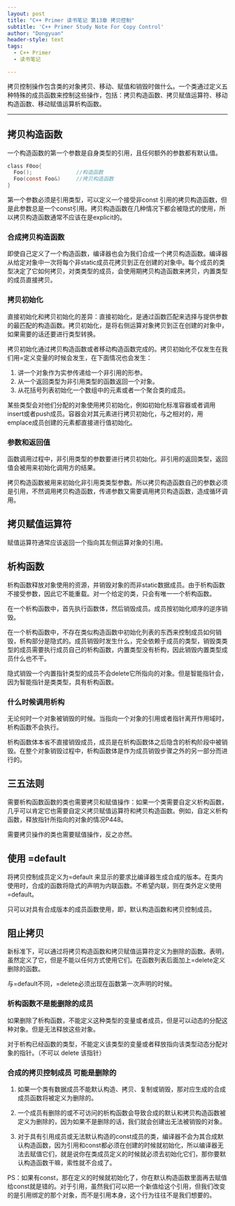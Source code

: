 ```yaml
---
layout: post
title: "C++ Primer 读书笔记 第13章 拷贝控制"
subtitle: 'C++ Primer Study Note For Copy Control'
author: "Dongyuan"
header-style: text
tags:
  - C++ Primer
  - 读书笔记

---
```


拷贝控制操作包含类的对象拷贝、移动、赋值和销毁时做什么。一个类通过定义五种特殊的成员函数来控制这些操作，包括：拷贝构造函数、拷贝赋值运算符、移动构造函数、移动赋值运算析构函数。

---

## 拷贝构造函数
一个构造函数的第一个参数是自身类型的引用，且任何额外的参数都有默认值。
```c
class F0oo{
  Foo();              //构造函数
  Foo(const Foo&)     //拷贝构造函数
}
```
第一个参数必须是引用类型，可以定义一个接受非const 引用的拷贝构造函数，但是此参数总是一个const引用。拷贝构造函数在几种情况下都会被隐式的使用，所以拷贝构造函数通常不应该在是explicit的。

### 合成拷贝构造函数
即使自己定义了一个构造函数，编译器也会为我们合成一个拷贝构造函数。编译器从给定对象中一次将每个非static成员花拷贝到正在创建的对象中。每个成员的类型决定了它如何拷贝，对类类型的成员，会使用期拷贝构造函数来拷贝，内置类型的成员直接拷贝。

### 拷贝初始化
直接初始化和拷贝初始化的差异：直接初始化，是通过函数匹配来选择与提供参数的最匹配的构造函数。拷贝初始化，是将右侧运算对象拷贝到正在创建的对象中，如果需要的话还要进行类型转换。

拷贝初始化通过拷贝构造函数或者移动构造函数完成的。拷贝初始化不仅发生在我们用=定义变量的时候会发生，在下面情况也会发生：
1. 讲一个对象作为实参传递给一个非引用的形参。
2. 从一个返回类型为非引用类型的函数返回一个对象。
3. 从花括号列表初始化一个数组中的元素或者一个聚合类的成员。

某些类型会对他们分配的对象使用拷贝初始化，例如初始化标准容器或者调用insert或者push成员。容器会对其元素进行拷贝初始化，与之相对的，用emplace成员创建的元素都直接进行值初始化。

### 参数和返回值
函数调用过程中，非引用类型的参数要进行拷贝初始化。非引用的返回类型，返回值会被用来初始化调用方的结果。

拷贝构造函数被用来初始化非引用类类型参数。所以拷贝构造函数自己的参数必须是引用，不然调用拷贝构造函数，传递参数又需要调用拷贝构造函数，造成循环调用。

## 拷贝赋值运算符
赋值运算符通常应该返回一个指向其左侧运算对象的引用。

## 析构函数
析构函数释放对象使用的资源，并销毁对象的而非static数据成员。由于析构函数不接受参数，因此它不能重载。对一个给定的类，只会有唯一一个析构函数。

在一个析构函数中，首先执行函数体，然后销毁成员。成员按初始化顺序的逆序销毁。

在一个析构函数中，不存在类似构造函数中初始化列表的东西来控制成员如何销毁，析构部分是隐式的。成员销毁时发生什么，完全依赖于成员的类型，销毁类类型的成员需要执行成员自己的析构函数，内置类型没有析构，因此销毁内置类型成员什么也不干。

隐式销毁一个内置指针类型的成员不会delete它所指向的对象。但是智能指针会，因为智能指针是类类型，具有析构函数。

### 什么时候调用析构
无论何时一个对象被销毁的时候。当指向一个对象的引用或者指针离开作用域时，析构函数不会执行。

析构函数体本省不直接销毁成员，成员是在析构函数体之后隐含的析构阶段中被销毁。在整个对象销毁过程中，析构函数体是作为成员销毁步骤之外的另一部分而进行的。

## 三五法则
需要析构函数函数的类也需要拷贝和赋值操作：如果一个类需要自定义析构函数，几乎可以肯定它也需要自定义拷贝赋值运算符和拷贝构造函数。例如，自定义析构函数，释放指针所指向的对象的情况P448。

需要拷贝操作的类也需要赋值操作，反之亦然。

## 使用 =default
将拷贝控制成员定义为=default 来显示的要求比编译器生成合成的版本。在类内使用时，合成的函数将隐式的声明为内联函数。不希望内联，则在类外定义使用=default。

只可以对具有合成版本的成员函数使用，即，默认构造函数和拷贝控制成员。

## 阻止拷贝
新标准下，可以通过将拷贝构造函数和拷贝赋值运算符定义为删除的函数。表明，虽然定义了它，但是不能以任何方式使用它们。在函数列表后面加上=delete定义删除的函数。

与=default不同，=delete必须出现在函数第一次声明的时候。

### 析构函数不是能删除的成员
如果删除了析构函数，不能定义这种类型的变量或者成员，但是可以动态的分配这种对象。但是无法释放这些对象。

对于析构已经函数的类型，不能定义该类型的变量或者释放指向该类型动态分配对象的指针。（不可以 delete 该指针）

### 合成的拷贝控制成员 可能是删除的

1. 如果一个类有数据成员不能默认构造、拷贝、复制或销毁，那对应生成的合成成员函数将被定义为删除的。

2. 一个成员有删除的或不可访问的析构函数会导致合成的默认和拷贝构造函数被定义为删除的，因为如果不是删除的话，我们就会创建出无法被销毁的对象。

3. 对于具有引用成员或无法默认构造的const成员的类，编译器不会为其合成默认构造函数，因为引用和const都必须在创建的时候就初始化，所以编译器无法去赋值它们，就是说你在类成员定义的时候就必须去初始化它们，那你要默认构造函数干嘛，索性就不合成了。

  PS：如果有const，那在定义的时候就初始化了，你在默认构造函数里面再去赋值给const就是错的。对于引用，虽然我们可以把一个新值给这个引用，但我们改变的是引用绑定的那个对象，而不是引用本身，这个行为往往不是我们想要的。
